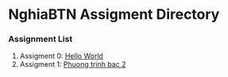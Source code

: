 # NghiaBTN Assigment Directory

### Assignment List

1. Assigment 0: [Hello World](https://github.com/FASTTRACKSE/FFSE1704_LP3/blob/master/Assignments/NghiaBTN/hello.php)
2. Assigment 1: [Phuong trinh bac 2](https://github.com/FASTTRACKSE/FFSE1703.JavaCore/blob/master/Assignments/NghiaBTN/MySample1/src/fasttrack/edu/vn/phuongtrinhbac2.java)